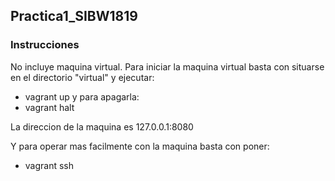 ## Practica1_SIBW1819

### Instrucciones
No incluye maquina virtual.
Para iniciar la maquina virtual basta con situarse en el directorio "virtual" y ejecutar:
- vagrant up
y para apagarla:
- vagrant halt

La direccion de la maquina es 127.0.0.1:8080

Y para operar mas facilmente con la maquina basta con poner:
- vagrant ssh
